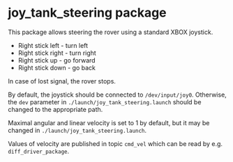 # joy_tank_steering package

This package allows steering the rover using a standard XBOX joystick.

- Right stick left - turn left
- Right stick right - turn right
- Right stick up - go forward
- Right stick down - go back

In case of lost signal, the rover stops.

By default, the joystick should be connected to `/dev/input/joy0`. Otherwise, the `dev` parameter in `./launch/joy_tank_steering.launch` should be changed to the appropriate path.

Maximal angular and linear velocity is set to 1 by default, but it may be changed in `./launch/joy_tank_steering.launch`.

Values of velocity are published in topic `cmd_vel` which can be read by e.g. `diff_driver_package`.